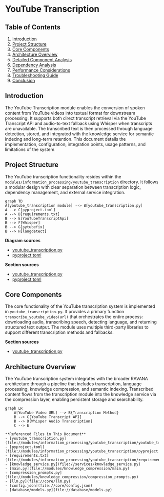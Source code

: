 # YouTube Transcription



## Table of Contents
1. [Introduction](#introduction)
2. [Project Structure](#project-structure)
3. [Core Components](#core-components)
4. [Architecture Overview](#architecture-overview)
5. [Detailed Component Analysis](#detailed-component-analysis)
6. [Dependency Analysis](#dependency-analysis)
7. [Performance Considerations](#performance-considerations)
8. [Troubleshooting Guide](#troubleshooting-guide)
9. [Conclusion](#conclusion)

## Introduction
The YouTube Transcription module enables the conversion of spoken content from YouTube videos into textual format for downstream processing. It supports both direct transcript retrieval via the YouTube Transcript API and audio-to-text fallback using Whisper when transcripts are unavailable. The transcribed text is then processed through language detection, stored, and integrated with the knowledge service for semantic indexing and long-term retention. This document details the implementation, configuration, integration points, usage patterns, and limitations of the system.

## Project Structure
The YouTube transcription functionality resides within the `modules/information_processing/youtube_transcription` directory. It follows a modular design with clear separation between transcription logic, dependency management, and external service integration.

```mermaid
graph TD
A[youtube_transcription module] --> B[youtube_transcription.py]
A --> C[pyproject.toml]
A --> D[requirements.txt]
B --> E[YouTubeTranscriptApi]
B --> F[Whisper]
B --> G[pytubefix]
B --> H[langdetect]

```

**Diagram sources**
- [youtube_transcription.py](file://modules/information_processing/youtube_transcription/youtube_transcription.py)
- [pyproject.toml](file://modules/information_processing/youtube_transcription/pyproject.toml)

**Section sources**
- [youtube_transcription.py](file://modules/information_processing/youtube_transcription/youtube_transcription.py#L1-L60)
- [pyproject.toml](file://modules/information_processing/youtube_transcription/pyproject.toml#L1-L15)

## Core Components
The core functionality of the YouTube transcription system is implemented in `youtube_transcription.py`. It provides a primary function `transcribe_youtube_video(url)` that orchestrates the entire process: downloading audio, transcribing speech, detecting language, and returning structured text output. The module uses multiple third-party libraries to support different transcription methods and fallbacks.

**Section sources**
- [youtube_transcription.py](file://modules/information_processing/youtube_transcription/youtube_transcription.py#L1-L60)

## Architecture Overview
The YouTube transcription system integrates with the broader RAVANA architecture through a pipeline that includes transcription, language processing, knowledge compression, and semantic indexing. Transcribed content flows from the transcription module into the knowledge service via the compression layer, enabling persistent storage and searchability.

```mermaid
graph LR
    A[YouTube Video URL] --> B{Transcription Method}
    B --> C[YouTube Transcript API]
    B --> D[Whisper Audio Transcription]
    C --> E

**Referenced Files in This Document**   
- [youtube_transcription.py](file://modules/information_processing/youtube_transcription/youtube_transcription.py)
- [pyproject.toml](file://modules/information_processing/youtube_transcription/pyproject.toml)
- [requirements.txt](file://modules/information_processing/youtube_transcription/requirements.txt)
- [knowledge_service.py](file://services/knowledge_service.py)
- [main.py](file://modules/knowledge_compression/main.py)
- [compression_prompts.py](file://modules/knowledge_compression/compression_prompts.py)
- [llm.py](file://core/llm.py)
- [config.json](file://core/config.json)
- [database/models.py](file://database/models.py)